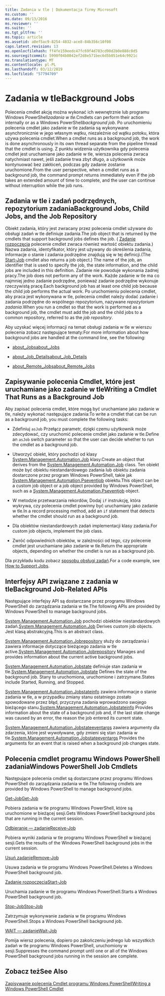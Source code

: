 ```yaml
---
title: Zadania w tle | Dokumentacja firmy Microsoft
ms.custom: ''
ms.date: 09/13/2016
ms.reviewer: ''
ms.suite: ''
ms.tgt_pltfrm: ''
ms.topic: article
ms.assetid: a0ef5ac9-8254-4832-ace8-84b356c10f08
caps.latest.revision: 13
ms.openlocfilehash: ff4fe159eedc47fc69f4d783cd90d2b0e888c0d5
ms.sourcegitcommit: 5990f04b8042ef2d8e571bec6d5b051e64c9921c
ms.translationtype: MT
ms.contentlocale: pl-PL
ms.lasthandoff: 03/12/2019
ms.locfileid: "57794709"
---
```

# <a name="background-jobs"></a><span data-ttu-id="4355e-102">Zadania w tle</span><span class="sxs-lookup"><span data-stu-id="4355e-102">Background Jobs</span></span>

<span data-ttu-id="4355e-103">Polecenia cmdlet akcję można wykonać ich wewnętrznie lub programu Windows PowerShell*zadania w tle*.</span><span class="sxs-lookup"><span data-stu-id="4355e-103">Cmdlets can perform their action internally or as a Windows PowerShell*background job*.</span></span> <span data-ttu-id="4355e-104">Po uruchomieniu polecenia cmdlet jako zadanie w tle zadania są wykonywane asynchronicznie w jego własnym wątku, niezależnie od wątku potoku, która używa polecenia cmdlet.</span><span class="sxs-lookup"><span data-stu-id="4355e-104">When a cmdlet runs as a background job, the work is done asynchronously in its own thread separate from the pipeline thread that the cmdlet is using.</span></span> <span data-ttu-id="4355e-105">Z punktu widzenia użytkownika gdy polecenia cmdlet jest uruchamiane jako zadanie w tle, wiersza polecenia zwraca natychmiast nawet, jeśli zadanie trwa zbyt długo, a użytkownik może kontynuować bez zakłóceń, podczas gdy zadanie zostanie uruchomione.</span><span class="sxs-lookup"><span data-stu-id="4355e-105">From the user perspective, when a cmdlet runs as a background job, the command prompt returns immediately even if the job takes an extended amount of time to complete, and the user can continue without interruption while the job runs.</span></span>

## <a name="background-jobs-child-jobs-and-the-job-repository"></a><span data-ttu-id="4355e-106">Zadania w tle i zadań podrzędnych, repozytorium zadania</span><span class="sxs-lookup"><span data-stu-id="4355e-106">Background Jobs, Child Jobs, and the Job Repository</span></span>

<span data-ttu-id="4355e-107">Obiekt zadania, który jest zwracany przez polecenia cmdlet używane do obsługi zadań w tle definiuje zadania.</span><span class="sxs-lookup"><span data-stu-id="4355e-107">The job object that is returned by the cmdlets that support background jobs defines the job.</span></span> <span data-ttu-id="4355e-108">( [Zadanie rozpoczęcia](/powershell/module/Microsoft.PowerShell.Core/Start-Job) polecenie cmdlet zwraca również wartość obiektu zadania.) Nazwa zadania, identyfikator, który jest używany do określenia zadania, informacje o stanie i zadania podrzędne znajdują się w tej definicji.</span><span class="sxs-lookup"><span data-stu-id="4355e-108">(The [Start-Job](/powershell/module/Microsoft.PowerShell.Core/Start-Job) cmdlet also returns a job object.) The name of the job, an identifier that is used to specify the job, the state information, and the child jobs are included in this definition.</span></span> <span data-ttu-id="4355e-109">Zadanie nie powoduje wykonania żadnej pracy.</span><span class="sxs-lookup"><span data-stu-id="4355e-109">The job does not perform any of the work.</span></span> <span data-ttu-id="4355e-110">Każde zadanie w tle ma co najmniej jedno zadanie podrzędne, ponieważ zadanie podrzędne wykonuje rzeczywistą pracę.</span><span class="sxs-lookup"><span data-stu-id="4355e-110">Each background job has at least one child job because the child job performs the actual work.</span></span> <span data-ttu-id="4355e-111">Po uruchomieniu polecenia cmdlet, aby praca jest wykonywana w tle, polecenia cmdlet należy dodać zadanie i zadania podrzędne do wspólnego repozytorium, nazywane *repozytorium zadania*.</span><span class="sxs-lookup"><span data-stu-id="4355e-111">When you run a cmdlet so that the work is performed as a background job, the cmdlet must add the job and the child jobs to a common repository, referred to as the *job repository*.</span></span>

<span data-ttu-id="4355e-112">Aby uzyskać więcej informacji na temat obsługi zadania w tle w wierszu polecenia zobacz następujące tematy:</span><span class="sxs-lookup"><span data-stu-id="4355e-112">For more information about how background jobs are handled at the command line, see the following:</span></span>

- [<span data-ttu-id="4355e-113">about_Jobs</span><span class="sxs-lookup"><span data-stu-id="4355e-113">about_Jobs</span></span>](/powershell/module/microsoft.powershell.core/about/about_jobs)

- [<span data-ttu-id="4355e-114">about_Job_Details</span><span class="sxs-lookup"><span data-stu-id="4355e-114">about_Job_Details</span></span>](/powershell/module/microsoft.powershell.core/about/about_job_details)

- [<span data-ttu-id="4355e-115">about_Remote_Jobs</span><span class="sxs-lookup"><span data-stu-id="4355e-115">about_Remote_Jobs</span></span>](/powershell/module/microsoft.powershell.core/about/about_remote_jobs)

## <a name="writing-a-cmdlet-that-runs-as-a-background-job"></a><span data-ttu-id="4355e-116">Zapisywanie polecenia Cmdlet, które jest uruchamiane jako zadanie w tle</span><span class="sxs-lookup"><span data-stu-id="4355e-116">Writing a Cmdlet That Runs as a Background Job</span></span>

<span data-ttu-id="4355e-117">Aby zapisać polecenia cmdlet, które mogą być uruchamiane jako zadanie w tle, należy wykonać następujące zadania:</span><span class="sxs-lookup"><span data-stu-id="4355e-117">To write a cmdlet that can be run as a background job, you must complete the following tasks:</span></span>

- <span data-ttu-id="4355e-118">Zdefiniuj `asJob` Przełącz parametr, dzięki czemu użytkownik może zdecydować, czy uruchomić polecenie cmdlet jako zadanie w tle.</span><span class="sxs-lookup"><span data-stu-id="4355e-118">Define an `asJob` switch parameter so that the user can decide whether to run the cmdlet as a background job.</span></span>

- <span data-ttu-id="4355e-119">Utworzyć obiekt, który pochodzi od klasy [System.Management.Automation.Job](/dotnet/api/System.Management.Automation.Job) klasy.</span><span class="sxs-lookup"><span data-stu-id="4355e-119">Create an object that derives from the [System.Management.Automation.Job](/dotnet/api/System.Management.Automation.Job) class.</span></span> <span data-ttu-id="4355e-120">Ten obiekt może być obiektu niestandardowego zadania lub obiektu zadania dostarczone przez program Windows PowerShell, takie jak [System.Management.Automation.Pseventjob](/dotnet/api/System.Management.Automation.PSEventJob) obiektu.</span><span class="sxs-lookup"><span data-stu-id="4355e-120">This object can be a custom job object or a job object provided by Windows PowerShell, such as a [System.Management.Automation.Pseventjob](/dotnet/api/System.Management.Automation.PSEventJob) object.</span></span>

- <span data-ttu-id="4355e-121">W metodzie przetwarzania rekordów, Dodaj `if` instrukcję, która wykrywa, czy polecenia cmdlet powinny być uruchamiany jako zadanie w tle.</span><span class="sxs-lookup"><span data-stu-id="4355e-121">In a record processing method, add an `if` statement that detects whether the cmdlet should run as a background job.</span></span>

- <span data-ttu-id="4355e-122">Dla obiektów niestandardowych zadań implementacji klasy zadania.</span><span class="sxs-lookup"><span data-stu-id="4355e-122">For custom job objects, implement the job class.</span></span>

- <span data-ttu-id="4355e-123">Zwróć odpowiednich obiektów, w zależności od tego, czy polecenie cmdlet jest uruchamiane jako zadanie w tle.</span><span class="sxs-lookup"><span data-stu-id="4355e-123">Return the appropriate objects, depending on whether the cmdlet is run as a background job.</span></span>

<span data-ttu-id="4355e-124">Dla przykładu kodu zobacz [sposobu obsługi zadań](./how-to-support-jobs.md).</span><span class="sxs-lookup"><span data-stu-id="4355e-124">For a code example, see [How to Support Jobs](./how-to-support-jobs.md).</span></span>

## <a name="background-job-related-apis"></a><span data-ttu-id="4355e-125">Interfejsy API związane z zadania w tle</span><span class="sxs-lookup"><span data-stu-id="4355e-125">Background Job-Related APIs</span></span>

<span data-ttu-id="4355e-126">Następujące interfejsy API są dostarczane przez programu Windows PowerShell do zarządzania zadania w tle.</span><span class="sxs-lookup"><span data-stu-id="4355e-126">The following APIs are provided by Windows PowerShell to manage background jobs.</span></span>

<span data-ttu-id="4355e-127">[System.Management.Automation.Job](/dotnet/api/System.Management.Automation.Job) pochodzi obiektów niestandardowych zadań.</span><span class="sxs-lookup"><span data-stu-id="4355e-127">[System.Management.Automation.Job](/dotnet/api/System.Management.Automation.Job) Derives custom job objects.</span></span> <span data-ttu-id="4355e-128">Jest klasą abstrakcyjną.</span><span class="sxs-lookup"><span data-stu-id="4355e-128">This is an abstract class.</span></span>

<span data-ttu-id="4355e-129">[System.Management.Automation.Jobrepository](/dotnet/api/System.Management.Automation.JobRepository) służy do zarządzania i zawiera informacje dotyczące bieżącego zadania w tle active.</span><span class="sxs-lookup"><span data-stu-id="4355e-129">[System.Management.Automation.Jobrepository](/dotnet/api/System.Management.Automation.JobRepository) Manages and provides information about the current active background jobs.</span></span>

<span data-ttu-id="4355e-130">[System.Management.Automation.Jobstate](/dotnet/api/System.Management.Automation.JobState) definiuje stan zadania w tle.</span><span class="sxs-lookup"><span data-stu-id="4355e-130">[System.Management.Automation.Jobstate](/dotnet/api/System.Management.Automation.JobState) Defines the state of the background job.</span></span> <span data-ttu-id="4355e-131">Stany to uruchomiona, uruchomione i zatrzymane.</span><span class="sxs-lookup"><span data-stu-id="4355e-131">States include Started, Running, and Stopped.</span></span>

<span data-ttu-id="4355e-132">[System.Management.Automation.Jobstateinfo](/dotnet/api/System.Management.Automation.JobStateInfo) zawiera informacje o stanie zadania w tle, a w przypadku zmiany stanu ostatniego zostało spowodowane przez błąd, przyczyna zadania wprowadzono swojego bieżącego stanu.</span><span class="sxs-lookup"><span data-stu-id="4355e-132">[System.Management.Automation.Jobstateinfo](/dotnet/api/System.Management.Automation.JobStateInfo) Provides information about the state of a background job and, if the last state change was caused by an error, the reason the job entered its current state.</span></span>

<span data-ttu-id="4355e-133">[System.Management.Automation.Jobstateeventargs](/dotnet/api/System.Management.Automation.JobStateEventArgs) zawiera argumenty dla zdarzenia, które jest wywoływane, gdy zmieni się stan zadania w tle.</span><span class="sxs-lookup"><span data-stu-id="4355e-133">[System.Management.Automation.Jobstateeventargs](/dotnet/api/System.Management.Automation.JobStateEventArgs) Provides the arguments for an event that is raised when a background job changes state.</span></span>

## <a name="windows-powershell-job-cmdlets"></a><span data-ttu-id="4355e-134">Polecenia cmdlet programu Windows PowerShell zadania</span><span class="sxs-lookup"><span data-stu-id="4355e-134">Windows PowerShell Job Cmdlets</span></span>

<span data-ttu-id="4355e-135">Następujące polecenia cmdlet są dostarczane przez programu Windows PowerShell do zarządzania zadania w tle.</span><span class="sxs-lookup"><span data-stu-id="4355e-135">The following cmdlets are provided by Windows PowerShell to manage background jobs.</span></span>

[<span data-ttu-id="4355e-136">Get-Job</span><span class="sxs-lookup"><span data-stu-id="4355e-136">Get-Job</span></span>](/powershell/module/Microsoft.PowerShell.Core/Get-Job)

<span data-ttu-id="4355e-137">Pobiera zadania w tle programu Windows PowerShell, które są uruchomione w bieżącej sesji.</span><span class="sxs-lookup"><span data-stu-id="4355e-137">Gets Windows PowerShell background jobs that are running in the current session.</span></span>

[<span data-ttu-id="4355e-138">Odbieranie — zadanie</span><span class="sxs-lookup"><span data-stu-id="4355e-138">Receive-Job</span></span>](/powershell/module/Microsoft.PowerShell.Core/Receive-Job)

<span data-ttu-id="4355e-139">Pobiera wyniki zadania w tle programu Windows PowerShell w bieżącej sesji.</span><span class="sxs-lookup"><span data-stu-id="4355e-139">Gets the results of the Windows PowerShell background jobs in the current session.</span></span>

[<span data-ttu-id="4355e-140">Usuń zadanie</span><span class="sxs-lookup"><span data-stu-id="4355e-140">Remove-Job</span></span>](/powershell/module/Microsoft.PowerShell.Core/Remove-Job)

<span data-ttu-id="4355e-141">Usuwa zadania w tle programu Windows PowerShell.</span><span class="sxs-lookup"><span data-stu-id="4355e-141">Deletes a Windows PowerShell background job.</span></span>

[<span data-ttu-id="4355e-142">Zadanie rozpoczęcia</span><span class="sxs-lookup"><span data-stu-id="4355e-142">Start-Job</span></span>](/powershell/module/Microsoft.PowerShell.Core/Start-Job)

<span data-ttu-id="4355e-143">Uruchamia zadanie w tle programu Windows PowerShell.</span><span class="sxs-lookup"><span data-stu-id="4355e-143">Starts a Windows PowerShell background job.</span></span>

[<span data-ttu-id="4355e-144">Stop-Job</span><span class="sxs-lookup"><span data-stu-id="4355e-144">Stop-Job</span></span>](/powershell/module/Microsoft.PowerShell.Core/Stop-Job)

<span data-ttu-id="4355e-145">Zatrzymuje wykonywanie zadania w tle programu Windows PowerShell.</span><span class="sxs-lookup"><span data-stu-id="4355e-145">Stops a Windows PowerShell background job.</span></span>

[<span data-ttu-id="4355e-146">WAIT — zadanie</span><span class="sxs-lookup"><span data-stu-id="4355e-146">Wait-Job</span></span>](/powershell/module/Microsoft.PowerShell.Core/Wait-Job)

<span data-ttu-id="4355e-147">Pomija wiersz polecenia, dopiero po zakończeniu jednego lub wszystkich zadań w tle programu Windows PowerShell, uruchomiony w sesji.</span><span class="sxs-lookup"><span data-stu-id="4355e-147">Suppresses the command prompt until one or all of the Windows PowerShell background jobs running in the session are complete.</span></span>

## <a name="see-also"></a><span data-ttu-id="4355e-148">Zobacz też</span><span class="sxs-lookup"><span data-stu-id="4355e-148">See Also</span></span>

[<span data-ttu-id="4355e-149">Zapisywanie polecenia Cmdlet programu Windows PowerShell</span><span class="sxs-lookup"><span data-stu-id="4355e-149">Writing a Windows PowerShell Cmdlet</span></span>](./writing-a-windows-powershell-cmdlet.md)
